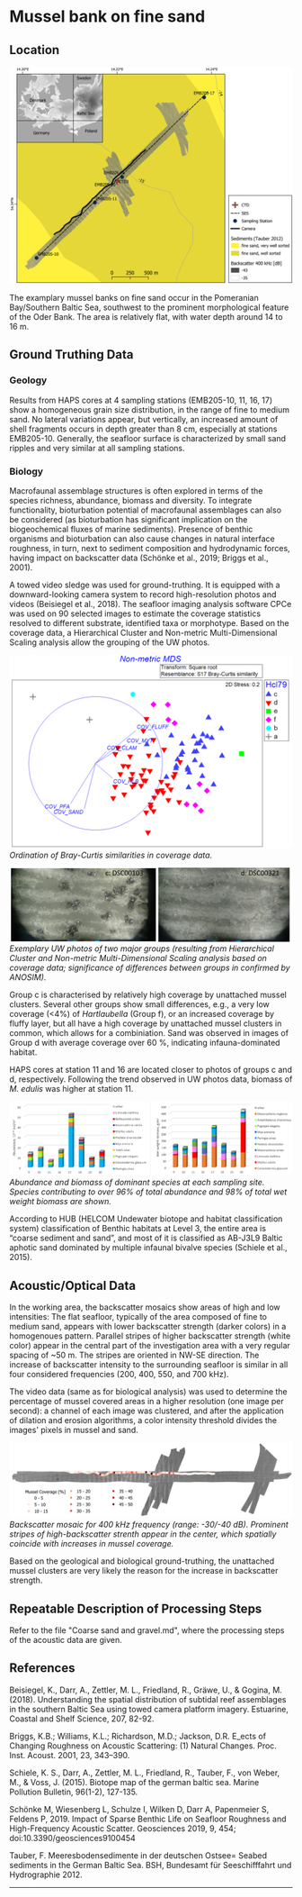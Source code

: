 # Mussel bank on fine sand

## Location

![Location of sample area](img/oderbank_overview.png)

The examplary mussel banks on fine sand occur in the Pomeranian Bay/Southern Baltic Sea, southwest to the prominent morphological feature of the Oder Bank. The area is relatively flat, with water depth around 14 to 16 m.

## Ground Truthing Data
### Geology
Results from HAPS cores at 4 sampling stations (EMB205-10, 11, 16, 17) show a homogeneous grain size distribution, in the range of fine to medium sand. No lateral variations appear, but vertically, an increased amount of shell fragments occurs in depth greater than 8 cm, especially at stations EMB205-10. Generally, the seafloor surface is characterized by small sand ripples and very similar at all sampling stations.

### Biology
Macrofaunal assemblage structures is often explored in terms of the species richness, abundance, biomass and diversity. To integrate functionality, bioturbation potential of macrofaunal assemblages can also be considered (as bioturbation has significant implication on the biogeochemical fluxes of marine sediments). Presence of benthic organisms and bioturbation can also cause changes in natural interface roughness, in turn, next to sediment composition and hydrodynamic forces, having impact on backscatter data (Schönke et al., 2019; Briggs et al., 2001).

A towed video sledge was used for ground-truthing. It is equipped with a downward-looking camera system to record high-resolution photos and videos (Beisiegel et al., 2018). The seafloor imaging analysis software CPCe was used on 90 selected images to estimate the coverage statistics resolved to different substrate, identified taxa or morphotype.
Based on the coverage data, a Hierarchical Cluster and Non-metric Multi-Dimensional Scaling analysis allow the grouping of the UW photos.

![Location of sample area](img/bio_mds.png)
*Ordination of Bray-Curtis similarities in coverage data.*

![Location of sample area](img/bio_videostills.png)
*Exemplary UW photos of two major groups (resulting from Hierarchical Cluster and Non-metric Multi-Dimensional Scaling analysis based on coverage data; significance of differences between groups in confirmed by ANOSIM).*

Group c is characterised by relatively high coverage by unattached mussel clusters. Several other groups show small differences, e.g., a very low coverage (<4%) of *Hartlaubella* (Group f), or an increased coverage by fluffy layer, but all have a high coverage by unattached mussel clusters in common, which allows for a combiniation.
Sand was observed in images of Group d with average coverage over 60 %, indicating infauna-dominated habitat.

HAPS cores at station 11 and 16 are located closer to photos of groups c and d, respectively. Following the trend observed in UW photos data, biomass of *M. edulis* was higher at station 11.

![Location of sample area](img/bio_abundance.png)
*Abundance and biomass of dominant species at each sampling site. Species contributing to over 96% of total abundance and 98% of total wet weight biomass are shown.*

According to HUB (HELCOM Undewater biotope and habitat classification system) classification of Benthic habitats at Level 3, the entire area is “coarse sediment and sand”, and most of it is classified as AB-J3L9 Baltic aphotic sand dominated by multiple infaunal bivalve species (Schiele et al., 2015). 


## Acoustic/Optical Data
In the working area, the backscatter mosaics show areas of high and low intensities: The flat seafloor, typically of the area composed of fine to medium sand, appears with lower backscatter strength (darker colors) in a homogenoues pattern. Parallel stripes of higher backscatter strength (white color) appear in the central part of the investigation area with a very regular spacing of ~50 m. The stripes are oriented in NW-SE direction. The increase of backscatter intensity to the surrounding seafloor is similar in all four considered frequencies (200, 400, 550, and 700 kHz).

The video data (same as for biological analysis) was used to determine the percentage of mussel covered areas in a higher resolution (one image per second): a channel of each image was clustered, and after the application of dilation and erosion algorithms, a color intensity threshold divides the images' pixels in mussel and sand.

![Location of sample area](img/mussel_cov.png)
*Backscatter mosaic for 400 kHz frequency (range: -30/-40 dB). Prominent stripes of high-backscatter strenth appear in the center, which spatially coincide with increases in mussel coverage.* 

Based on the geological and biological ground-truthing, the unattached mussel clusters are very likely the reason for the increase in backscatter strength.

## Repeatable Description of Processing Steps

Refer to the file "Coarse sand and gravel.md", where the processing steps of the acoustic data are given.

## References

Beisiegel, K., Darr, A., Zettler, M. L., Friedland, R., Gräwe, U., & Gogina, M. (2018). Understanding the spatial distribution of subtidal reef assemblages in the southern Baltic Sea using towed camera platform imagery. Estuarine, Coastal and Shelf Science, 207, 82-92.

Briggs, K.B.; Williams, K.L.; Richardson, M.D.; Jackson, D.R. E_ects of Changing Roughness on Acoustic Scattering: (1) Natural Changes. Proc. Inst. Acoust. 2001, 23, 343–390.

Schiele, K. S., Darr, A., Zettler, M. L., Friedland, R., Tauber, F., von Weber, M., & Voss, J. (2015). Biotope map of the german baltic sea. Marine Pollution Bulletin, 96(1-2), 127-135.

Schönke M, Wiesenberg L, Schulze I, Wilken D, Darr A, Papenmeier S, Feldens P, 2019. Impact of Sparse Benthic Life on Seafloor Roughness and High-Frequency Acoustic Scatter. Geosciences 2019, 9, 454; doi:10.3390/geosciences9100454

Tauber, F. Meeresbodensedimente in der deutschen Ostsee= Seabed sediments in the German Baltic Sea. BSH, Bundesamt für Seeschifffahrt und Hydrographie 2012.

---

